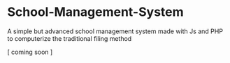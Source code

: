 # School-Management-System
A simple but advanced school management system made with Js and PHP to computerize the traditional filing method

[ coming soon ]
